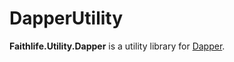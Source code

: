 # DapperUtility
**Faithlife.Utility.Dapper** is a utility library for [Dapper](https://github.com/StackExchange/dapper-dot-net).

